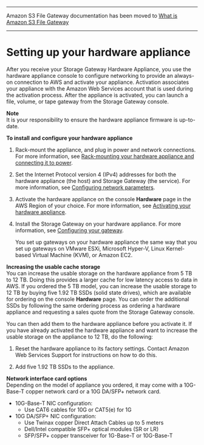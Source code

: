 --------

Amazon S3 File Gateway documentation has been moved to [What is Amazon S3 File Gateway](https://docs.aws.amazon.com/filegateway/latest/files3/WhatIsStorageGateway.html)

--------

# Setting up your hardware appliance<a name="appliance-quick-start"></a>

After you receive your Storage Gateway Hardware Appliance, you use the hardware appliance console to configure networking to provide an always\-on connection to AWS and activate your appliance\. Activation associates your appliance with the Amazon Web Services account that is used during the activation process\. After the appliance is activated, you can launch a file, volume, or tape gateway from the Storage Gateway console\.

**Note**  
It is your responsibility to ensure the hardware appliance firmware is up\-to\-date\.

**To install and configure your hardware appliance**

1. Rack\-mount the appliance, and plug in power and network connections\. For more information, see [Rack\-mounting your hardware appliance and connecting it to power](appliance-rack-mount.md)\.

1. Set the Internet Protocol version 4 \(IPv4\) addresses for both the hardware appliance \(the host\) and Storage Gateway \(the service\)\. For more information, see [Configuring network parameters](appliance-configure-network.md)\.

1. Activate the hardware appliance on the console **Hardware** page in the AWS Region of your choice\. For more information, see [Activating your hardware appliance](appliance-activation.md)\.

1. Install the Storage Gateway on your hardware appliance\. For more information, see [Configuring your gateway](appliance-configure-gateway.md)\.

   You set up gateways on your hardware appliance the same way that you set up gateways on VMware ESXi, Microsoft Hyper\-V, Linux Kernel\-based Virtual Machine \(KVM\), or Amazon EC2\.

**Increasing the usable cache storage**  
You can increase the usable storage on the hardware appliance from 5 TB to 12 TB\. Doing this provides a larger cache for low latency access to data in AWS\. If you ordered the 5 TB model, you can increase the usable storage to 12 TB by buying five 1\.92 TB SSDs \(solid state drives\), which are available for ordering on the console **Hardware** page\. You can order the additional SSDs by following the same ordering process as ordering a hardware appliance and requesting a sales quote from the Storage Gateway console\.

You can then add them to the hardware appliance before you activate it\. If you have already activated the hardware appliance and want to increase the usable storage on the appliance to 12 TB, do the following:

1. Reset the hardware appliance to its factory settings\. Contact Amazon Web Services Support for instructions on how to do this\.

1. Add five 1\.92 TB SSDs to the appliance\.

**Network interface card options**  
Depending on the model of appliance you ordered, it may come with a 10G\-Base\-T copper network card or a 10G DA/SFP\+ network card\.
+ 10G\-Base\-T NIC configuration:
  + Use CAT6 cables for 10G or CAT5\(e\) for 1G
+ 10G DA/SFP\+ NIC configuration:
  + Use Twinax copper Direct Attach Cables up to 5 meters
  + Dell/Intel compatible SFP\+ optical modules \(SR or LR\)
  + SFP/SFP\+ copper transceiver for 1G\-Base\-T or 10G\-Base\-T